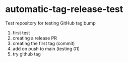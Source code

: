 # automatic-tag-release-test
Test repository for testing GitHub tag bump
01. first test
02. creating a release PR
03. creating the first tag (commit)
04. add on push to main (testing 01)
05. try github tag
